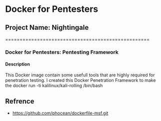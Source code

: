 # Docker for Pentesters
## Project Name: Nightingale
==================================================
### Docker for Pentesters: Pentesting Framework 

#### Description
This Docker image contain some usefull tools that are highly required for penetration testing. I created this Docker Penetration Framework to make the 
docker run -ti kalilinux/kali-rolling /bin/bash



## Refrence 
- https://github.com/phocean/dockerfile-msf.git